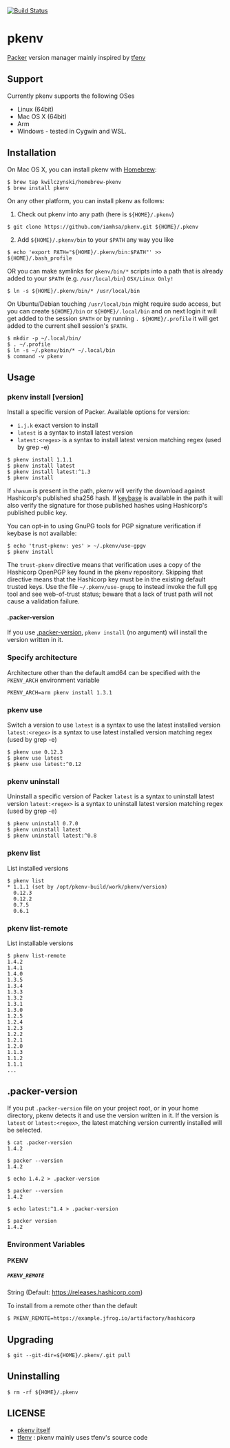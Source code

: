 [![Build Status](https://travis-ci.org/iamhsa/pkenv.svg?branch=master)](https://travis-ci.org/iamhsa/pkenv)

# pkenv
[Packer](https://www.packer.io/) version manager mainly inspired by [tfenv](https://github.com/tfutils/tfenv)

## Support
Currently pkenv supports the following OSes
- Linux (64bit)
- Mac OS X (64bit)
- Arm
- Windows - tested in Cygwin and WSL.

## Installation
On Mac OS X, you can install pkenv with [Homebrew](http://brew.sh/):

  ```console
  $ brew tap kwilczynski/homebrew-pkenv
  $ brew install pkenv
  ```

On any other platform, you can install pkenv as follows:

1. Check out pkenv into any path (here is `${HOME}/.pkenv`)

  ```console
  $ git clone https://github.com/iamhsa/pkenv.git ${HOME}/.pkenv
  ```

2. Add `${HOME}/.pkenv/bin` to your `$PATH` any way you like

  ```console
  $ echo 'export PATH="${HOME}/.pkenv/bin:$PATH"' >> ${HOME}/.bash_profile
  ```

  OR you can make symlinks for `pkenv/bin/*` scripts into a path that is already added to your `$PATH` (e.g. `/usr/local/bin`) `OSX/Linux Only!`

  ```console
  $ ln -s ${HOME}/.pkenv/bin/* /usr/local/bin
  ```

  On Ubuntu/Debian touching `/usr/local/bin` might require sudo access, but you can create `${HOME}/bin` or `${HOME}/.local/bin` and on next login it will get added to the session `$PATH`
  or by running `. ${HOME}/.profile` it will get added to the current shell session's `$PATH`.

  ```console
  $ mkdir -p ~/.local/bin/
  $ . ~/.profile
  $ ln -s ~/.pkenv/bin/* ~/.local/bin
  $ command -v pkenv
  ```


## Usage
### pkenv install [version]
Install a specific version of Packer. Available options for version:
- `i.j.k` exact version to install
- `latest` is a syntax to install latest version
- `latest:<regex>` is a syntax to install latest version matching regex (used by grep -e)

```console
$ pkenv install 1.1.1
$ pkenv install latest
$ pkenv install latest:^1.3
$ pkenv install
```

If `shasum` is present in the path, pkenv will verify the download against Hashicorp's published sha256 hash.
If [keybase](https://keybase.io/) is available in the path it will also verify the signature for those published hashes using Hashicorp's published public key.

You can opt-in to using GnuPG tools for PGP signature verification if keybase is not available:

```console
$ echo 'trust-pkenv: yes' > ~/.pkenv/use-gpgv
$ pkenv install
```

The `trust-pkenv` directive means that verification uses a copy of the
Hashicorp OpenPGP key found in the pkenv repository.  Skipping that directive
means that the Hashicorp key must be in the existing default trusted keys.
Use the file `~/.pkenv/use-gnupg` to instead invoke the full `gpg` tool and
see web-of-trust status; beware that a lack of trust path will not cause a
validation failure.

#### .packer-version
If you use [.packer-version](#packer-version), `pkenv install` (no argument) will install the version written in it.
### Specify architecture

Architecture other than the default amd64 can be specified with the `PKENV_ARCH` environment variable

```console
PKENV_ARCH=arm pkenv install 1.3.1
```

### pkenv use
Switch a version to use
`latest` is a syntax to use the latest installed version
`latest:<regex>` is a syntax to use latest installed version matching regex (used by grep -e)
```console
$ pkenv use 0.12.3
$ pkenv use latest
$ pkenv use latest:^0.12

```
### pkenv uninstall
Uninstall a specific version of Packer
`latest` is a syntax to uninstall latest version
`latest:<regex>` is a syntax to uninstall latest version matching regex (used by grep -e)
```console
$ pkenv uninstall 0.7.0
$ pkenv uninstall latest
$ pkenv uninstall latest:^0.8
```

### pkenv list
List installed versions
```console
$ pkenv list
* 1.1.1 (set by /opt/pkenv-build/work/pkenv/version)
  0.12.3
  0.12.2
  0.7.5
  0.6.1
```

### pkenv list-remote
List installable versions
```console
$ pkenv list-remote
1.4.2
1.4.1
1.4.0
1.3.5
1.3.4
1.3.3
1.3.2
1.3.1
1.3.0
1.2.5
1.2.4
1.2.3
1.2.2
1.2.1
1.2.0
1.1.3
1.1.2
1.1.1
...
```

## .packer-version
If you put `.packer-version` file on your project root, or in your home directory, pkenv detects it and use the version written in it. If the version is `latest` or `latest:<regex>`, the latest matching version currently installed will be selected.

```console
$ cat .packer-version
1.4.2

$ packer --version
1.4.2

$ echo 1.4.2 > .packer-version

$ packer --version
1.4.2

$ echo latest:^1.4 > .packer-version

$ packer version
1.4.2
```

### Environment Variables

#### PKENV

##### `PKENV_REMOTE`

String (Default: https://releases.hashicorp.com)

To install from a remote other than the default

```console
$ PKENV_REMOTE=https://example.jfrog.io/artifactory/hashicorp
```

## Upgrading
```console
$ git --git-dir=${HOME}/.pkenv/.git pull
```

## Uninstalling
```console
$ rm -rf ${HOME}/.pkenv
```

## LICENSE
- [pkenv itself](https://github.com/iamhsa/pkenv/blob/master/LICENSE)
- [tfenv](https://github.com/tfutils/tfenv/blob/master/LICENSE) : pkenv mainly uses tfenv's source code
